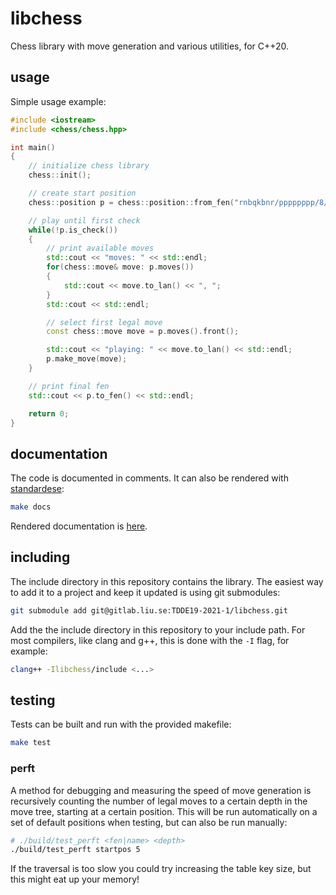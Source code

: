 # libchess

Chess library with move generation and various utilities, for C++20.

## usage

Simple usage example:

```cpp
#include <iostream>
#include <chess/chess.hpp>

int main()
{
	// initialize chess library
	chess::init();

	// create start position
	chess::position p = chess::position::from_fen("rnbqkbnr/pppppppp/8/8/8/8/PPPPPPPP/RNBQKBNR w KQkq - 0 1"); // fen also declared as position::fen_start

	// play until first check
	while(!p.is_check())
	{
		// print available moves
		std::cout << "moves: " << std::endl;
		for(chess::move& move: p.moves())
		{
			std::cout << move.to_lan() << ", ";
		}
		std::cout << std::endl;

		// select first legal move
		const chess::move move = p.moves().front();

		std::cout << "playing: " << move.to_lan() << std::endl;
		p.make_move(move);
	}

	// print final fen
	std::cout << p.to_fen() << std::endl;

	return 0;
}
```

## documentation

The code is documented in comments. It can also be rendered with [standardese](https://standardese.github.io/):

```bash
make docs
```

Rendered documentation is [here](docs/chess.md).

## including

The include directory in this repository contains the library. The easiest way to add it to a project and keep it updated is using git submodules:

```bash
git submodule add git@gitlab.liu.se:TDDE19-2021-1/libchess.git
```

Add the the include directory in this repository to your include path. For most compilers, like clang and g++, this is done with the `-I` flag, for example:

```bash
clang++ -Ilibchess/include <...>
```

## testing

Tests can be built and run with the provided makefile:

```bash
make test
```

### perft

A method for debugging and measuring the speed of move generation is recursively counting the number of legal moves to a certain depth in the move tree, starting at a certain position. This will be run automatically on a set of default positions when testing, but can also be run manually:

```bash
# ./build/test_perft <fen|name> <depth>
./build/test_perft startpos 5
```

If the traversal is too slow you could try increasing the table key size, but this might eat up your memory!